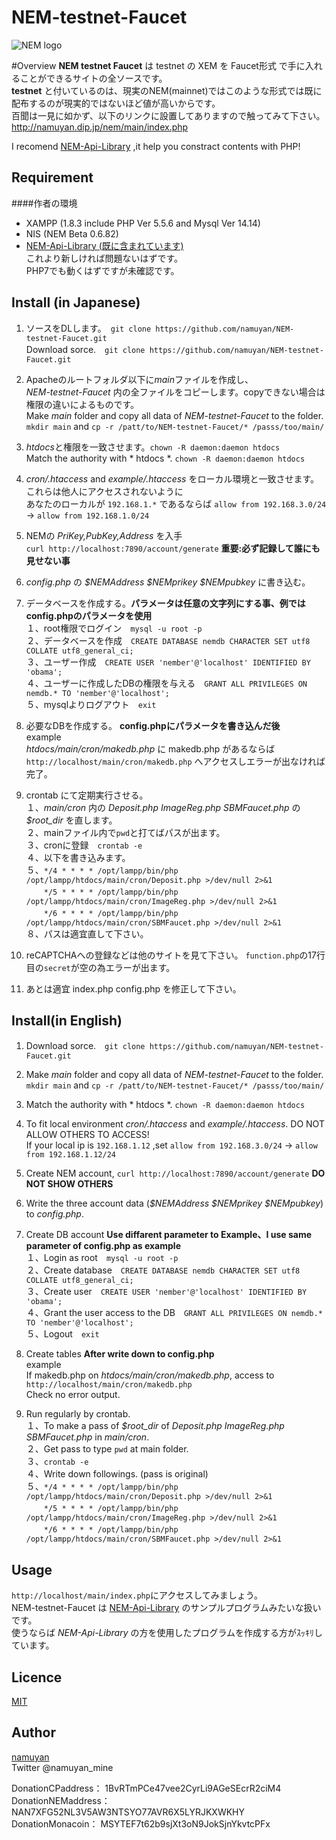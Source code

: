 # NEM-testnet-Faucet

![NEM logo](https://upload.wikimedia.org/wikipedia/commons/thumb/0/0a/Nem_logo.svg/1000px-Nem_logo.svg.png)

#Overview
**NEM testnet Faucet** は testnet の XEM を Faucet形式 で手に入れることができるサイトの全ソースです。  
**testnet** と付いているのは、現実のNEM(mainnet)ではこのような形式では既に配布するのが現実的ではないほど値が高いからです。  
百聞は一見に如かず、以下のリンクに設置してありますので触ってみて下さい。  
<http://namuyan.dip.jp/nem/main/index.php>

I recomend [NEM-Api-Library](https://github.com/namuyan/NEM-Api-Library) ,it help you constract contents with PHP!

## Requirement
####作者の環境  
* XAMPP (1.8.3 include PHP Ver 5.5.6 and Mysql Ver 14.14)  
* NIS (NEM Beta 0.6.82)  
* [NEM-Api-Library (既に含まれています)](https://github.com/namuyan/NEM-Api-Library)  
これより新しければ問題ないはずです。  
PHP7でも動くはずですが未確認です。


## Install (in Japanese)
1. ソースをDLします。　`git clone https://github.com/namuyan/NEM-testnet-Faucet.git`  
Download sorce.　`git clone https://github.com/namuyan/NEM-testnet-Faucet.git`

2. Apacheのルートフォルダ以下に*main*ファイルを作成し、  
*NEM-testnet-Faucet* 内の全ファイルをコピーします。copyできない場合は権限の違いによるものです。  
Make *main* folder and copy all data of *NEM-testnet-Faucet* to the folder.  
`mkdir main` and `cp -r /patt/to/NEM-testnet-Faucet/* /passs/too/main/`

3. *htdocs*と権限を一致させます。`chown -R daemon:daemon htdocs`  
Match the authority with * htdocs *. `chown -R daemon:daemon htdocs`


4. *cron/.htaccess* and *example/.htaccess* をローカル環境と一致させます。これらは他人にアクセスされないように  
あなたのローカルが `192.168.1.*` であるならば `allow from 192.168.3.0/24` → `allow from 192.168.1.0/24`  


5. NEMの *PriKey,PubKey,Address* を入手  
`curl http://localhost:7890/account/generate` **重要:必ず記録して誰にも見せない事**

6. *config.php* の *$NEMAddress $NEMprikey $NEMpubkey* に書き込む。

7. データベースを作成する。**パラメータは任意の文字列にする事、例ではconfig.phpのパラメータを使用**  
１、root権限でログイン　`mysql -u root -p`  
２、データベースを作成　`CREATE DATABASE nemdb CHARACTER SET utf8 COLLATE utf8_general_ci;`  
３、ユーザー作成　`CREATE USER 'nember'@'localhost' IDENTIFIED BY 'obama';`  
４、ユーザーに作成したDBの権限を与える　`GRANT ALL PRIVILEGES ON nemdb.* TO 'nember'@'localhost';`  
５、mysqlよりログアウト　`exit`

8. 必要なDBを作成する。 **config.phpにパラメータを書き込んだ後**  
example  
*htdocs/main/cron/makedb.php* に makedb.php があるならば  
`http://localhost/main/cron/makedb.php` へアクセスしエラーが出なければ完了。

9. crontab にて定期実行させる。  
１、*main/cron* 内の *Deposit.php ImageReg.php SBMFaucet.php* の *$root_dir* を直します。  
２、mainファイル内で`pwd`と打てばパスが出ます。  
３、cronに登録　`crontab -e`  
４、以下を書き込みます。  
５、`*/4 * * * * /opt/lampp/bin/php /opt/lampp/htdocs/main/cron/Deposit.php >/dev/null 2>&1`  
　　`*/5 * * * * /opt/lampp/bin/php /opt/lampp/htdocs/main/cron/ImageReg.php >/dev/null 2>&1`  
　　`*/6 * * * * /opt/lampp/bin/php /opt/lampp/htdocs/main/cron/SBMFaucet.php >/dev/null 2>&1`  
８、パスは適宜直して下さい。  

10. reCAPTCHAへの登録などは他のサイトを見て下さい。 `function.php`の17行目の`secret`が空の為エラーが出ます。

11. あとは適宜 index.php config.php を修正して下さい。  

## Install(in English)
1. Download sorce.　`git clone https://github.com/namuyan/NEM-testnet-Faucet.git`

2. Make *main* folder and copy all data of *NEM-testnet-Faucet* to the folder.  
`mkdir main` and `cp -r /patt/to/NEM-testnet-Faucet/* /passs/too/main/`

3. Match the authority with * htdocs *. `chown -R daemon:daemon htdocs`


4. To fit local environment *cron/.htaccess* and *example/.htaccess*. DO NOT ALLOW OTHERS TO ACCESS!   
If your local ip is `192.168.1.12` ,set `allow from 192.168.3.0/24` → `allow from 192.168.1.12/24`


5. Create NEM account, `curl http://localhost:7890/account/generate` **DO NOT SHOW OTHERS**

6. Write the three account data (*$NEMAddress $NEMprikey $NEMpubkey*) to *config.php*.

7. Create DB account **Use diffarent parameter to Example、I use same parameter of config.php as example**  
１、Login as root　`mysql -u root -p`  
２、Create database　`CREATE DATABASE nemdb CHARACTER SET utf8 COLLATE utf8_general_ci;`  
３、Create user　`CREATE USER 'nember'@'localhost' IDENTIFIED BY 'obama';`  
４、Grant the user access to the DB　`GRANT ALL PRIVILEGES ON nemdb.* TO 'nember'@'localhost';`  
５、Logout　`exit`


8. Create tables **After write down to config.php**  
example  
If makedb.php on *htdocs/main/cron/makedb.php*, access to `http://localhost/main/cron/makedb.php`  
Check no error output.

9. Run regularly by crontab.  
１、To make a pass of *$root_dir* of *Deposit.php ImageReg.php SBMFaucet.php* in *main/cron*.  
２、Get pass to type `pwd` at main folder.  
３、`crontab -e`  
４、Write down followings. (pass is original)  
５、`*/4 * * * * /opt/lampp/bin/php /opt/lampp/htdocs/main/cron/Deposit.php >/dev/null 2>&1`  
　　`*/5 * * * * /opt/lampp/bin/php /opt/lampp/htdocs/main/cron/ImageReg.php >/dev/null 2>&1`  
　　`*/6 * * * * /opt/lampp/bin/php /opt/lampp/htdocs/main/cron/SBMFaucet.php >/dev/null 2>&1`  

## Usage
`http://localhost/main/index.php`にアクセスしてみましょう。  
NEM-testnet-Faucet は [NEM-Api-Library](https://github.com/namuyan/NEM-Api-Library) のサンプルプログラムみたいな扱いです。  
使うならば *NEM-Api-Library* の方を使用したプログラムを作成する方がｽｯｷﾘしています。

## Licence

[MIT](https://github.com/tcnksm/tool/blob/master/LICENCE)

## Author

[namuyan](http://namuyan.dip.jp)  
Twitter @namuyan_mine

DonationCPaddress： 1BvRTmPCe47vee2CyrLi9AGeSEcrR2ciM4  
DonationNEMaddress： NAN7XFG52NL3V5AW3NTSYO77AVR6X5LYRJKXWKHY  
DonationMonacoin： MSYTEF7t62b9sjXt3oN9JokSjnYkvtcPFx